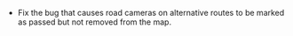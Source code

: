 - Fix the bug that causes road cameras on alternative routes to be marked as passed but not removed from the map.